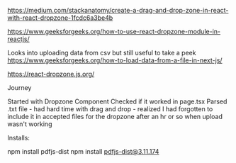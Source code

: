 https://medium.com/stackanatomy/create-a-drag-and-drop-zone-in-react-with-react-dropzone-1fcdc6a3be4b

https://www.geeksforgeeks.org/how-to-use-react-dropzone-module-in-reactjs/


Looks into uploading data from csv but still useful to take a peek
https://www.geeksforgeeks.org/how-to-load-data-from-a-file-in-next-js/


https://react-dropzone.js.org/


Journey

Started with Dropzone Component
Checked if it worked in page.tsx 
Parsed .txt file - had hard time with drag and drop - realized I had forgotten to include it in accepted files for the dropzone after an hr or so when upload wasn't working 


Installs:

npm install pdfjs-dist
npm install pdfjs-dist@3.11.174
